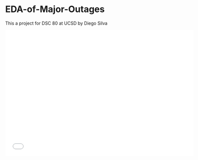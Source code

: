 # EDA-of-Major-Outages
This a project for DSC 80 at UCSD by Diego Silva
<iframe src="DSC-80-Project/EDA-of-Major-Outages/assets/Cause_Category_Detail_Plot.html" width=600 height=400 frameBorder=0></iframe>
